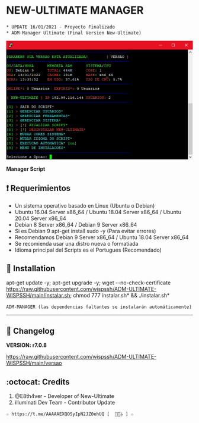 ﻿# NEW-ULTIMATE MANAGER

```
* UPDATE 16/01/2021 - Proyecto Finalizado
* ADM-Manager Ultimate (Final Version New-Ultimate)
```

![logo](https://github.com/AAAAAEXQOSyIpN2JZ0ehUQ/ADM-ULTIMATE-NEW-FREE/blob/master/Imagenes/ADM_ULTIMATE_NEW_FREE.png)

**Manager Script**

## :heavy_exclamation_mark: Requerimientos

- Un sistema operativo basado en Linux (Ubuntu o Debian)
- Ubuntu 16.04 Server x86_64 / Ubuntu 18.04 Server x86_64 / Ubuntu 20.04 Server x86_64
- Debian 8 Server x86_64 / Debian 9 Server x86_64
- Si es Debian 9 apt-get install sudo -y (Para evitar errores)
- Recomendamos Debian 9 Server x86_64 / Ubuntu 18.04 Server x86_64
- Se recomienda usar una distro nueva o formatiada
- Idioma principal del Scripts es el Portugues (Recomendado)

## :book: Installation

apt-get update -y; apt-get upgrade -y; wget --no-check-certificate https://raw.githubusercontent.com/wispssh/ADM-ULTIMATE-WISPSSH/main/instalar.sh; chmod 777 instalar.sh* && ./instalar.sh*

```
ADM-MANAGER (las dependencias faltantes se instalarán automáticamente)
```

---

## :scroll: Changelog

**VERSION: r7.0.8**

https://raw.githubusercontent.com/wispssh/ADM-ULTIMATE-WISPSSH/main/versao

## :octocat: Credits

1. @E8th4ver - Developer of New-Ultimate
2. illuminati Dev Team - Contributor Update

```
☆ https://t.me/AAAAAEXQOSyIpN2JZ0ehUQ [  ⃘⃤꙰✰ ] ☆
```
